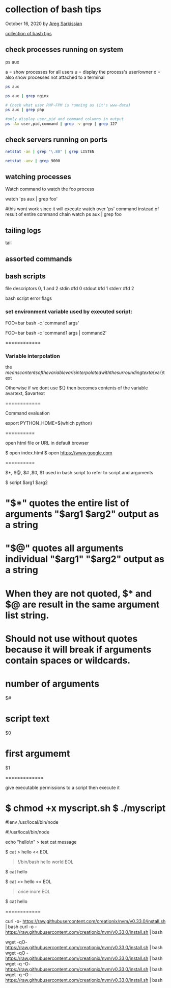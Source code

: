 # collection of bash tips

October 16, 2020 by [Areg Sarkissian](https://aregsar.com/about)

[collection of bash tips](https://aregsar.com/blog/2020/collection-of-bash-tips)

## check processes running on system

ps aux

a = show processes for all users
u = display the process's user/owner
x = also show processes not attached to a terminal

```bash
ps aux

ps aux | grep nginx

# Check what user PHP-FPM is running as (it's www-data)
ps aux | grep php

#only display user,pid and command columns in output
ps -Ao user,pid,command | grep -v grep | grep 127
```

## check servers running on ports

```bash
netstat -an | grep "\.80" | grep LISTEN

netstat -anv | grep 9000
```

## watching processes

Watch command to watch the foo process

watch 'ps aux | grep foo'

#this wont work since it will execute watch over 'ps' command instead of result of entire command chain
watch ps aux | grep foo

## tailing logs

tail

## assorted commands

## bash scripts

file descriptors 0, 1 and 2
stdin #fd 0
stdout #fd 1
stderr #fd 2

bash script error flags

### set environment variable used by executed script:

FOO=bar bash -c 'command1 args'

FOO=bar bash -c 'command1 args | command2'

============

### Variable interpolation

the ${} means contents of the variable var is interpolated with the surrounding text
a${var}text

Otherwise if we dont use ${} then becomes contents of the variable avartext,
$avartext

============

Command evaluation

export PYTHON_HOME=\$(which python)

==========

open html file or URL in default browser

$ open index.html
$ open https://www.google.com

==========

$*, $@, $# ,$0, \$1 used in bash script to refer to script and arguments

$ script $arg1 \$arg2

# "$*" quotes the entire list of arguments "$arg1 \$arg2" output as a string

# "$@" quotes all arguments individual "$arg1" "\$arg2" output as a string

# When they are not quoted, $* and $@ are result in the same argument list string.

# Should not use without quotes because it will break if arguments contain spaces or wildcards.

# number of arguments

\$#

# script text

\$0

# first argumemt

\$1

=============

give executable permissions to a script then execute it

$ chmod +x myscript.sh
$ ./myscript
================

#!env /usr/local/bin/node

#!/usr/local/bin/node

echo "hello\n" > test
cat message

\$ cat > hello << EOL

> !/bin/bash
> hello
> world
> EOL

\$ cat hello

\$ cat >> hello << EOL

> once
> more
> EOL

\$ cat hello

============

curl -o- https://raw.githubusercontent.com/creationix/nvm/v0.33.0/install.sh | bash
curl -o - https://raw.githubusercontent.com/creationix/nvm/v0.33.0/install.sh | bash

wget -qO- https://raw.githubusercontent.com/creationix/nvm/v0.33.0/install.sh | bash
wget -qO - https://raw.githubusercontent.com/creationix/nvm/v0.33.0/install.sh | bash
wget -q -O- https://raw.githubusercontent.com/creationix/nvm/v0.33.0/install.sh | bash
wget -q -O - https://raw.githubusercontent.com/creationix/nvm/v0.33.0/install.sh | bash
